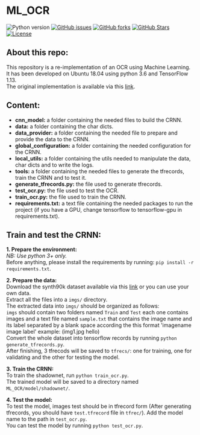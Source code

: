 # ML_OCR
![Python version][python-version]
[![GitHub issues][issues-image]][issues-url]
[![GitHub forks][fork-image]][fork-url]
[![GitHub Stars][stars-image]][stars-url]
[![License][license-image]][license-url]

## About this repo:  
This repository is a re-implementation of an OCR using Machine Learning.  
It has been developed on Ubuntu 18.04 using python 3.6 and TensorFlow 1.13.   
The original implementation is available via this [link](https://github.com/vinayakkailas/Deeplearning-OCR).


## Content:  

- **cnn_model:** a folder containing the needed files to build the CRNN.  
- **data:** a folder containing the char dicts.
- **data_provider:** a folder containing the needed file to prepare and provide the data to the CRNN.
- **global_configuration:** a folder containing the needed configuration for the CRNN.  
- **local_utils:** a folder containing the utils needed to manipulate the data, char dicts and to write the logs.  
- **tools:** a folder containing the needed files to generate the tfrecords, train the CRNN and to test it.  
- **generate_tfrecords.py:** the file used to generate tfrecords.  
- **test_ocr.py:** the file used to test the OCR.
- **train_ocr.py:** the file used to train the CRNN.  
- **requirements.txt:** a text file containing the needed packages to run the project (if you have a GPU, change tensorflow to tensorflow-gpu in requirements.txt).  


## Train and test the CRNN:  

**1. Prepare the environment:**  
*NB: Use python 3+ only.*  
Before anything, please install the requirements by running: `pip install -r requirements.txt`.  

**2. Prepare the data:**  
Download the synth90k dataset available via this [link](http://www.robots.ox.ac.uk/~vgg/data/text/) or you can use your own data.  
Extract all the files into a `imgs/` directory.  
The extracted data into `imgs/` should be organized as follows:  
`imgs` should contain two folders named `Train` and `Test` each one contains images and a text file named `sample.txt` that contains the image name and its label separated by a blank space according the this format 'imagename image label' example: (img1.jpg hello)  
Convert the whole dataset into tensorflow records by running `python generate_tfrecords.py`.  
After finishing, 3 tfrecods will be saved to `tfrecs/`: one for training, one for validating and the other for testing the model.   

**3. Train the CRNN:**  
To train the shadownet, run `python train_ocr.py`.   
The trained model will be saved to a directory named `ML_OCR/model/shadownet/`.  

**4. Test the model:**  
To test the model, images test should be in tfrecord form (After generating tfrecords, you should have `test.tfrecord` file in `tfrec/`).
Add the model name to the path in `test_ocr.py`.    
You can test the model by running `python test_ocr.py`.  

[python-version]:https://img.shields.io/badge/python-3.6+-brightgreen.svg
[issues-image]:https://img.shields.io/github/issues/maky-hnou/ML_OCR.svg
[issues-url]:https://img.shields.io/github/issues/maky-hnou/ML_OCR
[fork-image]:https://img.shields.io/github/forks/maky-hnou/ML_OCR.svg
[fork-url]:https://img.shields.io/github/forks/maky-hnou/ML_OCR
[stars-image]:https://img.shields.io/github/stars/maky-hnou/ML_OCR.svg
[stars-url]:https://github.com/maky-hnou/ML_OCR/stargazers
[license-image]:https://img.shields.io/github/license/maky-hnou/ML_OCR.svg
[license-url]:https://github.com/maky-hnou/ML_OCR/blob/master/LICENSE
